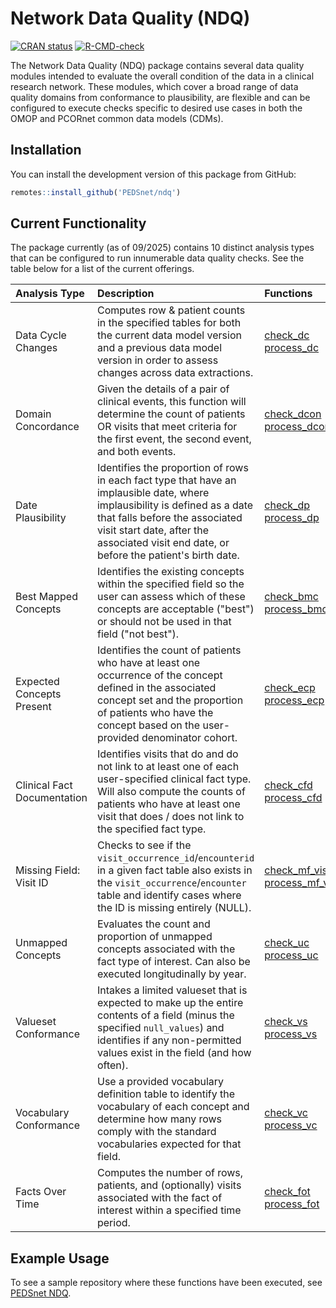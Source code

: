 # Network Data Quality (NDQ)

<!-- badges: start -->

[![CRAN status](https://www.r-pkg.org/badges/version/ndq)](https://CRAN.R-project.org/package=ndq) [![R-CMD-check](https://github.com/PEDSnet/ndq/actions/workflows/R-CMD-check.yaml/badge.svg)](https://github.com/PEDSnet/ndq/actions/workflows/R-CMD-check.yaml)

<!-- badges: end -->

The Network Data Quality (NDQ) package contains several data quality modules intended to evaluate the overall condition of the data in a clinical research network. These modules, which cover a broad range of data quality domains from conformance to plausibility, are flexible and can be configured to execute checks specific to desired use cases in both the OMOP and PCORnet common data models (CDMs).

## Installation

You can install the development version of this package from GitHub:

``` r
remotes::install_github('PEDSnet/ndq')
```

## Current Functionality

The package currently (as of 09/2025) contains 10 distinct analysis types that can be configured to run innumerable data quality checks. See the table below for a list of the current offerings.

| Analysis Type | Description | Functions |
|:---|:---|:---|
| Data Cycle Changes | Computes row & patient counts in the specified tables for both the current data model version and a previous data model version in order to assess changes across data extractions. | [check_dc](https://pedsnet.github.io/ndq/reference/check_dc.html) <br> [process_dc](https://pedsnet.github.io/ndq/reference/process_dc.html) |
| Domain Concordance | Given the details of a pair of clinical events, this function will determine the count of patients OR visits that meet criteria for the first event, the second event, and both events. | [check_dcon](https://pedsnet.github.io/ndq/reference/check_dcon.html) <br> [process_dcon](https://pedsnet.github.io/ndq/reference/process_dcon.html) |
| Date Plausibility | Identifies the proportion of rows in each fact type that have an implausible date, where implausibility is defined as a date that falls before the associated visit start date, after the associated visit end date, or before the patient's birth date. | [check_dp](https://pedsnet.github.io/ndq/reference/check_dp.html) <br> [process_dp](https://pedsnet.github.io/ndq/reference/process_dp.html) |
| Best Mapped Concepts | Identifies the existing concepts within the specified field so the user can assess which of these concepts are acceptable ("best") or should not be used in that field ("not best"). | [check_bmc](https://pedsnet.github.io/ndq/reference/check_bmc.html) <br> [process_bmc](https://pedsnet.github.io/ndq/reference/process_bmc.html) |
| Expected Concepts Present | Identifies the count of patients who have at least one occurrence of the concept defined in the associated concept set and the proportion of patients who have the concept based on the user-provided denominator cohort. | [check_ecp](https://pedsnet.github.io/ndq/reference/check_ecp.html) <br> [process_ecp](https://pedsnet.github.io/ndq/reference/process_ecp.html) |
| Clinical Fact Documentation | Identifies visits that do and do not link to at least one of each user-specified clinical fact type. Will also compute the counts of patients who have at least one visit that does / does not link to the specified fact type. | [check_cfd](https://pedsnet.github.io/ndq/reference/check_cfd.html) <br> [process_cfd](https://pedsnet.github.io/ndq/reference/process_cfd.html) |
| Missing Field: Visit ID | Checks to see if the `visit_occurrence_id`/`encounterid` in a given fact table also exists in the `visit_occurrence`/`encounter` table and identify cases where the ID is missing entirely (NULL). | [check_mf_visitid](https://pedsnet.github.io/ndq/reference/check_mf_visitid.html) <br> [process_mf_visitid](https://pedsnet.github.io/ndq/reference/process_mf_visitid.html) |
| Unmapped Concepts | Evaluates the count and proportion of unmapped concepts associated with the fact type of interest. Can also be executed longitudinally by year. | [check_uc](https://pedsnet.github.io/ndq/reference/check_uc.html) <br> [process_uc](https://pedsnet.github.io/ndq/reference/process_uc.html) |
| Valueset Conformance | Intakes a limited valueset that is expected to make up the entire contents of a field (minus the specified `null_values`) and identifies if any non-permitted values exist in the field (and how often). | [check_vs](https://pedsnet.github.io/ndq/reference/check_vs.html) <br> [process_vs](https://pedsnet.github.io/ndq/reference/process_vs.html) |
| Vocabulary Conformance | Use a provided vocabulary definition table to identify the vocabulary of each concept and determine how many rows comply with the standard vocabularies expected for that field. | [check_vc](https://pedsnet.github.io/ndq/reference/check_vc.html) <br> [process_vc](https://pedsnet.github.io/ndq/reference/process_vc.html) |
| Facts Over Time | Computes the number of rows, patients, and (optionally) visits associated with the fact of interest within a specified time period. | [check_fot](https://pedsnet.github.io/ndq/reference/check_fot.html) <br> [process_fot](https://pedsnet.github.io/ndq/reference/process_fot.html) |

## Example Usage

To see a sample repository where these functions have been executed, see [PEDSnet NDQ](https://github.com/PEDSnet/pedsnet_ndq).
